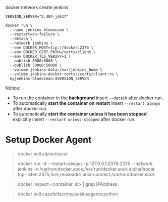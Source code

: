 docker network create jenkins

```
VERSION_SERVER="2.484-jdk17"

docker run \
  --name jenkins-blueocean \
  --restart=on-failure \
  --detach \
  --network jenkins \
  --env DOCKER_HOST=tcp://docker:2376 \
  --env DOCKER_CERT_PATH=/certs/client \
  --env DOCKER_TLS_VERIFY=1 \
  --publish 8080:8080 \
  --publish 50000:50000 \
  --volume jenkins-data:/var/jenkins_home \
  --volume jenkins-docker-certs:/certs/client:ro \
  myjenkins-blueocean:$VERSION_SERVER
```

  Notice:
- To run the container in the **background** insert ``` --detach ``` after docker run.
- To automatically **start the container on restart** insert ```--restart always``` after docker run.
- To automatically **start the container unless it has been stopped** explicitly insert ```--restart unless-stopped``` after docker run.


# Setup Docker Agent 

> docker pull alpine/socat
> 
> docker run -d --restart=always -p 127.0.0.1:2376:2375 --network jenkins -v /var/run/docker.sock:/var/run/docker.sock alpine/socat tcp-listen:2375,fork,reuseaddr unix-connect:/var/run/docker.sock

> docker inspect <container_id> | grep IPAddress

> docker pull cazofeifacr/myjenkinsagents:python